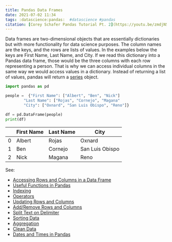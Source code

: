```yaml
---
title: Pandas Data Frames
date: 2021-07-02 11:34
tags: :datascience:pandas:  #datascience #pandas
citation: [Corey Schafer Pandas Tutorial Pt. 2](https://youtu.be/zmdjNSmRXF4)
---
```

Data frames are two-dimensional objects that are essentially dictionaries but with more functionality for data science purposes. The column names are the keys, and the rows are lists of values. In the examples below the keys are First Name, Last Name, and City. If we read this dictionary into a Pandas data frame, those would be the three columns with each row representing a person. That is why we can access individual columns in the same way we would access values in a dictionary. Instead of returning a list of values, pandas will return a [series](202107021207.md) object.

```python
import pandas as pd

people =  {"First Name": ["Albert", "Ben", "Nick"]
		"Last Name": ["Rojas", "Cornejo", "Magana"
		"City": ["Oxnard", "San Luis Obispo", "Reno"]}

df = pd.DataFrame(people)
print(df)
```

|   | First Name | Last Name | City            |
|---|------------|-----------|-----------------|
| 0 | Albert     | Rojas     | Oxnard          |
| 1 | Ben        | Cornejo   | San Luis Obispo |
| 2 | Nick       | Magana    | Reno            |

See: 
+ [Accessing Rows and Columns in a Data Frame](202107021200.md)
+ [Useful Functions in Pandas](202107021218.md)
+ [Indexing](202107021325.md)
+ [Operators](202107031443.md)
+ [Updating Rows and Columns](202107031502.md)
+ [Add/Remove Rows and Columns](202107031533.md)
+ [Split Text on Delimiter](202107031602.md)
+ [Sorting Data](202107031610.md)
+ [Aggregation](202107041200.md)
+ [Clean Data](202107051513.md)
+ [Dates and Times in Pandas](202107051847.md)
